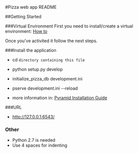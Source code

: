 #Pizza web app README

##Getting Started

###Virtual Environment
First you need to install/create a virtual environment: [How to](http://docs.python-guide.org/en/latest/dev/virtualenvs/)

Once you've activited it follow the next steps.

###Install the application
- cd ``directory containing this file``

- python setup.py develop

- initialize_pizza_db development.ini

- pserve development.ini --reload

- more information in: [Pyramid Installation Guide](http://docs.pylonsproject.org/docs/pyramid/en/latest/tutorials/wiki2/installation.html)

###URL
- http://127.0.0.1:6543/

### Other
- Python 2.7 is needed
- Use 4 spaces for indenting